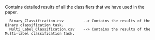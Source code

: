 Contains detailed results of all the classifiers that we have used in the paper.

```
  Binary_Classification.csv         --> Contains the results of the Binary classification task.
  Multi_Label_Classification.csv    --> Contains the results of the Multi-label classification task. 
```
